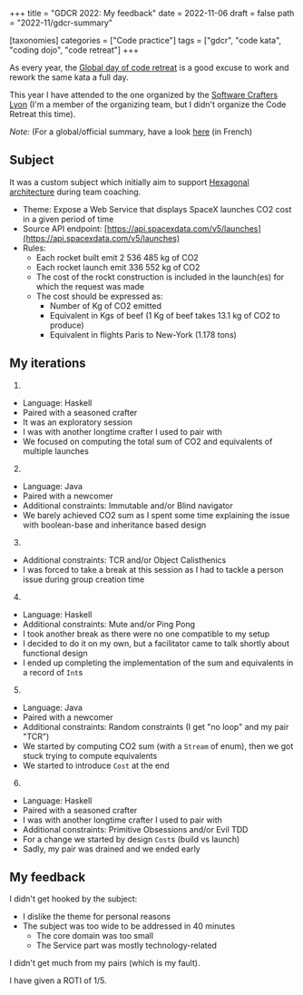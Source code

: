 +++
title = "GDCR 2022: My feedback"
date = 2022-11-06
draft = false
path = "2022-11/gdcr-summary"

[taxonomies]
categories = ["Code practice"]
tags = ["gdcr", "code kata", "coding dojo", "code retreat"]
+++

As every year, the [Global day of code retreat](https://www.coderetreat.org/events/) is a good excuse to work and rework the same kata a full day.

This year I have attended to the one organized by the [Software Crafters Lyon](https://twitter.com/swcraftlyon)
(I'm a member of the organizing team, but I didn't organize the Code Retreat this time).

_Note:_ (For a global/official summary, have a look [here](https://swcraftlyon.github.io/posts/2022-11-05-code-retreat/) (in French)

## Subject

It was a custom subject which initially aim to support [Hexagonal architecture](https://web.archive.org/web/20180822100852/alistair.cockburn.us/Hexagonal+architecture) during team coaching.

* Theme: Expose a Web Service that displays SpaceX launches CO2 cost in a given period of time
* Source API endpoint: [https://api.spacexdata.com/v5/launches](https://api.spacexdata.com/v5/launches)
* Rules:
  * Each rocket built emit 2 536 485 kg of CO2
  * Each rocket launch emit 336 552 kg of CO2
  * The cost of the rockt construction is included in the launch(es) for which the request was made
  * The cost should be expressed as:
    * Number of Kg of CO2 emitted
    * Equivalent in Kgs of beef (1 Kg of beef takes 13.1 kg of CO2 to produce)
    * Equivalent in flights Paris to New-York (1.178 tons)

## My iterations

1.
  * Language: Haskell
  * Paired with a seasoned crafter
  * It was an exploratory session
  * I was with another longtime crafter I used to pair with
  * We focused on computing the total sum of CO2 and equivalents of multiple launches
2.
  * Language: Java
  * Paired with a newcomer
  * Additional constraints: Immutable and/or Blind navigator
  * We barely achieved CO2 sum as I spent some time explaining the issue with boolean-base and inheritance based design
3.
  * Additional constraints: TCR and/or Object Calisthenics
  * I was forced to take a break at this session as I had to tackle a person issue during group creation time
4.
  * Language: Haskell
  * Additional constraints: Mute and/or Ping Pong
  * I took another break as there were no one compatible to my setup
  * I decided to do it on my own, but a facilitator came to talk shortly about functional design
  * I ended up completing the implementation of the sum and equivalents in a record of `Int`s
5.
  * Language: Java
  * Paired with a newcomer
  * Additional constraints: Random constraints (I get "no loop" and my pair "TCR")
  * We started by computing CO2 sum (with a `Stream` of enum), then we got stuck trying to compute equivalents
  * We started to introduce `Cost` at the end
6.
  * Language: Haskell
  * Paired with a seasoned crafter
  * I was with another longtime crafter I used to pair with
  * Additional constraints: Primitive Obsessions and/or Evil TDD
  * For a change we started by design `Cost`s (build vs launch)
  * Sadly, my pair was drained and we ended early

## My feedback

I didn't get hooked by the subject:

* I dislike the theme for personal reasons
* The subject was too wide to be addressed in 40 minutes
  * The core domain was too small
  * The Service part was mostly technology-related

I didn't get much from my pairs (which is my fault).

I have given a ROTI of 1/5.
